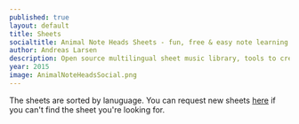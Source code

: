 ```yaml
---
published: true
layout: default
title: Sheets
socialtitle: Animal Note Heads Sheets - fun, free & easy note learning
author: Andreas Larsen
description: Open source multilingual sheet music library, tools to create your own sheet music, iOS app and much more - all free. 
year: 2015
image: AnimalNoteHeadsSocial.png
---
```

The sheets are sorted by lanuguage. You can request new sheets [here](http://www.reddit.com/r/AnimalNoteHeads/) if you can't find the sheet you're looking for.<br><br>
